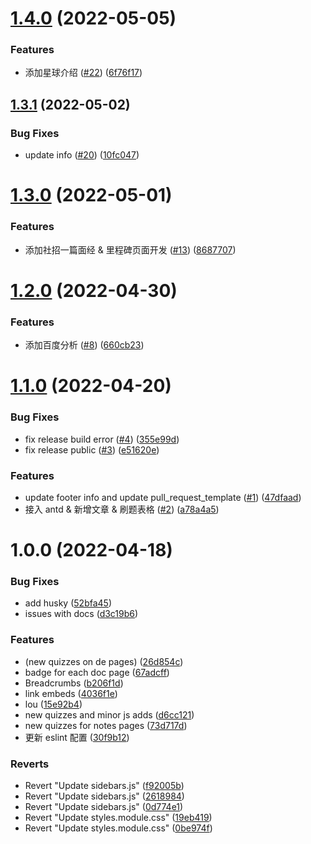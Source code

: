 # [1.4.0](https://github.com/LionCubFrontEnd/docs/compare/v1.3.1...v1.4.0) (2022-05-05)


### Features

* 添加星球介绍 ([#22](https://github.com/LionCubFrontEnd/docs/issues/22)) ([6f76f17](https://github.com/LionCubFrontEnd/docs/commit/6f76f175810741c21e021acf678dfb903dcbf020))

## [1.3.1](https://github.com/LionCubFrontEnd/docs/compare/v1.3.0...v1.3.1) (2022-05-02)


### Bug Fixes

* update info ([#20](https://github.com/LionCubFrontEnd/docs/issues/20)) ([10fc047](https://github.com/LionCubFrontEnd/docs/commit/10fc0472bab1d27ea7ae71027403003365a28ff6))

# [1.3.0](https://github.com/LionCubFrontEnd/docs/compare/v1.2.0...v1.3.0) (2022-05-01)


### Features

* 添加社招一篇面经 & 里程碑页面开发 ([#13](https://github.com/LionCubFrontEnd/docs/issues/13)) ([8687707](https://github.com/LionCubFrontEnd/docs/commit/8687707d2a45a4f7fa592d247a5feb597d736443))

# [1.2.0](https://github.com/LionCubFrontEnd/docs/compare/v1.1.0...v1.2.0) (2022-04-30)


### Features

* 添加百度分析 ([#8](https://github.com/LionCubFrontEnd/docs/issues/8)) ([660cb23](https://github.com/LionCubFrontEnd/docs/commit/660cb23244a74a3dd155227713c5f22831976ea8))

# [1.1.0](https://github.com/LionCubFrontEnd/docs/compare/v1.0.0...v1.1.0) (2022-04-20)


### Bug Fixes

* fix release build error ([#4](https://github.com/LionCubFrontEnd/docs/issues/4)) ([355e99d](https://github.com/LionCubFrontEnd/docs/commit/355e99dc3e3dbcef7af21e680492c5d0f8c37b02))
* fix release public ([#3](https://github.com/LionCubFrontEnd/docs/issues/3)) ([e51620e](https://github.com/LionCubFrontEnd/docs/commit/e51620ef0d8d06d1a987cc89ccc90fb1c83bf090))


### Features

* update footer info and update pull_request_template ([#1](https://github.com/LionCubFrontEnd/docs/issues/1)) ([47dfaad](https://github.com/LionCubFrontEnd/docs/commit/47dfaad6257d5eaa657ce0175e089fe97efec8ed))
* 接入 antd & 新增文章 & 刷题表格 ([#2](https://github.com/LionCubFrontEnd/docs/issues/2)) ([a78a4a5](https://github.com/LionCubFrontEnd/docs/commit/a78a4a5e1d2019ddf1c6b84f88968de6d7637ea0))

# 1.0.0 (2022-04-18)


### Bug Fixes

* add husky ([52bfa45](https://github.com/LionCubFrontEnd/docs/commit/52bfa45eb8a9b05d7f92b391a21ac1e5b37c2f48))
* issues with docs ([d3c19b6](https://github.com/LionCubFrontEnd/docs/commit/d3c19b682a096dc9f05d871c0fde876ce040361c))


### Features

* (new quizzes on de pages) ([26d854c](https://github.com/LionCubFrontEnd/docs/commit/26d854c7d21f2ccae15926def1ffed324f2bc732))
* badge for each doc page ([67adcff](https://github.com/LionCubFrontEnd/docs/commit/67adcffc636e822815cea93e73f97e8798035164))
* Breadcrumbs ([b206f1d](https://github.com/LionCubFrontEnd/docs/commit/b206f1d7b3f05e57874e30337e9c1eb7b7b796db))
* link embeds ([4036f1e](https://github.com/LionCubFrontEnd/docs/commit/4036f1e77b86b73b8c698fa23db6dc0d00a7a6c2))
* lou ([15e92b4](https://github.com/LionCubFrontEnd/docs/commit/15e92b4587331db3d6e853e51d4a32be9b8f5b34))
* new quizzes and minor js adds ([d6cc121](https://github.com/LionCubFrontEnd/docs/commit/d6cc121f455440b251023957a7a8b4cee33c2280))
* new quizzes for notes pages ([73d717d](https://github.com/LionCubFrontEnd/docs/commit/73d717d28160d97cb0ec672828fd2ee76b8f7227))
* 更新 eslint 配置 ([30f9b12](https://github.com/LionCubFrontEnd/docs/commit/30f9b1276c5dd0cf6c02d1f537519a840160e1e3))


### Reverts

* Revert "Update sidebars.js" ([f92005b](https://github.com/LionCubFrontEnd/docs/commit/f92005b8d94a14d8cad6088071c49f76593fc63e))
* Revert "Update sidebars.js" ([2618984](https://github.com/LionCubFrontEnd/docs/commit/26189846afe571634b0c53f28eab4c2248209903))
* Revert "Update sidebars.js" ([0d774e1](https://github.com/LionCubFrontEnd/docs/commit/0d774e1d28c69d6d0e483dbcabab051b74540c08))
* Revert "Update styles.module.css" ([19eb419](https://github.com/LionCubFrontEnd/docs/commit/19eb419e837e7b29d05da1d24823d1c9429babc1))
* Revert "Update styles.module.css" ([0be974f](https://github.com/LionCubFrontEnd/docs/commit/0be974fa9bf88c49000d1ebaeb7e5302ecdd251d))

